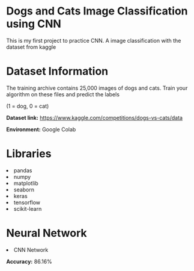 # Dogs and Cats Image Classification using CNN
This is my first project to practice CNN. A image classification with the dataset from kaggle

# Dataset Information

The training archive contains 25,000 images of dogs and cats. Train your algorithm on these files and predict the labels

(1 = dog, 0 = cat)

**Dataset link:** https://www.kaggle.com/competitions/dogs-vs-cats/data

**Environment:** Google Colab

# Libraries

<li>pandas
<li>numpy
<li>matplotlib
<li>seaborn
<li>keras
<li>tensorflow
<li>scikit-learn

# Neural Network

<li>CNN Network
  
**Accuracy:** 86.16%
